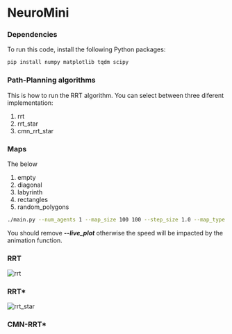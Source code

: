 # NeuroMini


### Dependencies
To run this code, install the following Python packages:
```bash
pip install numpy matplotlib tqdm scipy
```

### Path-Planning algorithms
This is how to run the RRT algorithm. You can select between three diferent implementation:
1. rrt
2. rrt_star
3. cmn_rrt_star

### Maps
The below 
1. empty
2. diagonal
3. labyrinth
4. rectangles
5. random_polygons

```bash
./main.py --num_agents 1 --map_size 100 100 --step_size 1.0 --map_type labyrinth --algorithm rrt --live_plot
```
You should remove **_--live_plot_** otherwise the speed will be impacted by the animation function.

### RRT
![rrt](https://github.com/user-attachments/assets/87ff81af-5170-42ed-9220-4958365646e0)

### RRT*
![rrt_star](https://github.com/user-attachments/assets/c5d4883a-0271-4c5a-b31a-70620f57a707)

### CMN-RRT*






